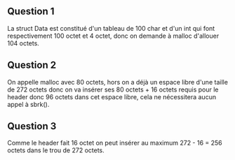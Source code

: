 ## Question 1

La struct Data est constitué d'un tableau de 100 char et d'un int qui font respectivement 100 octet et 4 octet, donc on demande à malloc d'allouer 104 octets.

## Question 2

On appelle malloc avec 80 octets, hors on a déjà un espace libre d'une taille de 272 octets donc on va insérer ses 80 octets + 16 octets requis pour le header donc 96 octets dans cet espace libre, cela ne nécessitera aucun appel à sbrk().

## Question 3

Comme le header fait 16 octet on peut insérer au maximum 272 - 16 = 256 octets dans le trou de 272 octets.